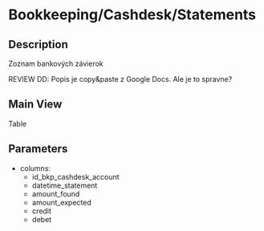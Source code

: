 # Bookkeeping/Cashdesk/Statements

## Description

Zoznam bankových závierok

REVIEW DD: Popis je copy&paste z Google Docs. Ale je to spravne?

## Main View

Table

## Parameters

* columns:
  * id_bkp_cashdesk_account
  * datetime_statement
  * amount_found
  * amount_expected
  * credit
  * debet

